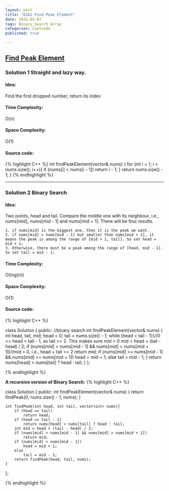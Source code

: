 ```yaml
---
layout: post
title: "Q162 Find Peak Element"
date: 2015-05-07
tags: Binary_Search Array
categories: Leetcode
published: true

---
```


## [Find Peak Element](https://leetcode.com/problems/find-peak-element/) 


### Solution 1 Straight and lazy way.

#### Idea:
Find the first dropped number, return its index

#### Time Complexity:
O(n)

#### Space Complexity:
O(1)

#### Source code:
{% highlight C++ %}
int findPeakElement(vector<int>& nums) {
    for (int i = 1; i < nums.size(); i++){
        if (nums[i] < nums[i - 1])
            return i - 1;
    }
    return nums.size() - 1;
}
{% endhighlight %}

---

### Solution 2 Binary Search

#### Idea:
Two points, head and tail. Compare the middle one with its neighbour, i.e., nums[mid], nums[mid - 1] and nums[mid + 1]. There will be four results. 

    1. if nums[mid] is the biggest one, then it is the peak we want.
    2. if nums[mid] > nums[mid - 1] but smaller than nums[mid + 1], it means the peak is among the range of [mid + 1, tail]. So set head = mid + 1;
    3. Otherwise, there must be a peak among the range of [head, mid - 1]. So set tail = mid - 1;
    
#### Time Complexity:
O(log(n))

#### Space Complexity:
O(1)

#### Source code:
{% highlight C++ %}

class Solution {
public:
    //binary search
    int findPeakElement(vector<int>& nums) {
        int head, tail, mid;
        head = 0;
        tail = nums.size() - 1;
        while (head < tail - 1){//0 <= head < tail - 1, so tail >= 2. This makes sure mid > 0
            mid = head + (tail - head) / 2;
            if (nums[mid] > nums[mid - 1] && nums[mid] > nums[mid + 1])//mid > 0, i.e., head + tail >= 2
                return mid;
            if (nums[mid] >= nums[mid - 1] && nums[mid] <= nums[mid + 1])
                head = mid + 1;
            else
                tail = mid - 1;
        }
        return nums[head] > nums[tail] ? head : tail;
    }
};

{% endhighlight %}


**A recursive version of Binary Search:**
{% highlight C++ %}

class Solution {
public:
    int findPeakElement(vector<int>& nums) {
        return findPeak(0, nums.size() - 1, nums);
    }
    
    int findPeak(int head, int tail, vector<int> nums){
        if (head == tail)
            return head;
        if (head == tail - 1)
            return nums[head] > nums[tail] ? head : tail;
        int mid = head + (tail - head) / 2;
        if (nums[mid] > nums[mid - 1] && nums[mid] > nums[mid + 1])
            return mid;
        if (nums[mid] > nums[mid - 1])
            head = mid + 1;
        else
            tail = mid - 1;
        return findPeak(head, tail, nums);
    }
};

{% endhighlight %}